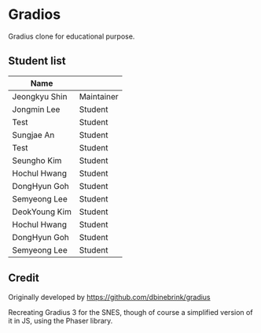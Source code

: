 # Gradios

Gradius clone for educational purpose.

## Student list

| Name         |            |
|--------------|------------|
| Jeongkyu Shin| Maintainer |
| Jongmin Lee  | Student    |
| Test         | Student    |
| Sungjae An| Student |
| Test         | Student    |
| Seungho Kim  | Student    |
| Hochul Hwang | Student    |
| DongHyun Goh | Student    |
| Semyeong Lee|Student|
| DeokYoung Kim | Student|
| Hochul Hwang | Student    |
| DongHyun Goh | Student    |
| Semyeong Lee|Student|

## Credit

Originally developed by https://github.com/dbinebrink/gradius

Recreating Gradius 3 for the SNES, though of course a simplified version of it in JS, using the Phaser library.

